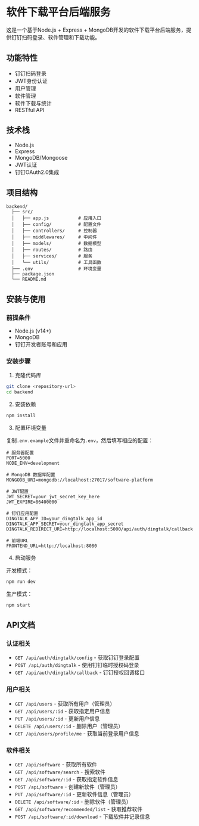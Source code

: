 # 软件下载平台后端服务

这是一个基于Node.js + Express + MongoDB开发的软件下载平台后端服务，提供钉钉扫码登录、软件管理和下载功能。

## 功能特性

- 钉钉扫码登录
- JWT身份认证
- 用户管理
- 软件管理
- 软件下载与统计
- RESTful API

## 技术栈

- Node.js
- Express
- MongoDB/Mongoose
- JWT认证
- 钉钉OAuth2.0集成

## 项目结构

```
backend/
  ├── src/
  │   ├── app.js           # 应用入口
  │   ├── config/          # 配置文件
  │   ├── controllers/     # 控制器
  │   ├── middlewares/     # 中间件
  │   ├── models/          # 数据模型
  │   ├── routes/          # 路由
  │   ├── services/        # 服务
  │   └── utils/           # 工具函数
  ├── .env                 # 环境变量
  ├── package.json
  └── README.md
```

## 安装与使用

### 前提条件

- Node.js (v14+)
- MongoDB
- 钉钉开发者账号和应用

### 安装步骤

1. 克隆代码库

```bash
git clone <repository-url>
cd backend
```

2. 安装依赖

```bash
npm install
```

3. 配置环境变量

复制`.env.example`文件并重命名为`.env`，然后填写相应的配置：

```
# 服务器配置
PORT=5000
NODE_ENV=development

# MongoDB 数据库配置
MONGODB_URI=mongodb://localhost:27017/software-platform

# JWT配置
JWT_SECRET=your_jwt_secret_key_here
JWT_EXPIRE=86400000

# 钉钉应用配置
DINGTALK_APP_ID=your_dingtalk_app_id
DINGTALK_APP_SECRET=your_dingtalk_app_secret
DINGTALK_REDIRECT_URI=http://localhost:5000/api/auth/dingtalk/callback

# 前端URL
FRONTEND_URL=http://localhost:8080
```

4. 启动服务

开发模式：
```bash
npm run dev
```

生产模式：
```bash
npm start
```

## API文档

### 认证相关

- `GET /api/auth/dingtalk/config` - 获取钉钉登录配置
- `POST /api/auth/dingtalk` - 使用钉钉临时授权码登录
- `GET /api/auth/dingtalk/callback` - 钉钉授权回调接口

### 用户相关

- `GET /api/users` - 获取所有用户（管理员）
- `GET /api/users/:id` - 获取指定用户信息
- `PUT /api/users/:id` - 更新用户信息
- `DELETE /api/users/:id` - 删除用户（管理员）
- `GET /api/users/profile/me` - 获取当前登录用户信息

### 软件相关

- `GET /api/software` - 获取所有软件
- `GET /api/software/search` - 搜索软件
- `GET /api/software/:id` - 获取指定软件信息
- `POST /api/software` - 创建新软件（管理员）
- `PUT /api/software/:id` - 更新软件信息（管理员）
- `DELETE /api/software/:id` - 删除软件（管理员）
- `GET /api/software/recommended/list` - 获取推荐软件
- `POST /api/software/:id/download` - 下载软件并记录信息 